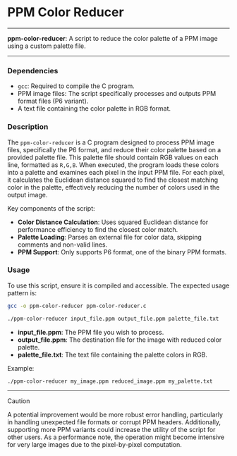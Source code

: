 # PPM Color Reducer

---

**ppm-color-reducer**: A script to reduce the color palette of a PPM image using a custom palette file.

---

### Dependencies

- `gcc`: Required to compile the C program.
- PPM image files: The script specifically processes and outputs PPM format files (P6 variant).
- A text file containing the color palette in RGB format.

### Description

The `ppm-color-reducer` is a C program designed to process PPM image files, specifically the P6 format, and reduce their color palette based on a provided palette file. This palette file should contain RGB values on each line, formatted as `R,G,B`. When executed, the program loads these colors into a palette and examines each pixel in the input PPM file. For each pixel, it calculates the Euclidean distance squared to find the closest matching color in the palette, effectively reducing the number of colors used in the output image.

Key components of the script:

- **Color Distance Calculation**: Uses squared Euclidean distance for performance efficiency to find the closest color match.
- **Palette Loading**: Parses an external file for color data, skipping comments and non-valid lines.
- **PPM Support**: Only supports P6 format, one of the binary PPM formats.

### Usage

To use this script, ensure it is compiled and accessible. The expected usage pattern is:

```bash
gcc -o ppm-color-reducer ppm-color-reducer.c

./ppm-color-reducer input_file.ppm output_file.ppm palette_file.txt
```

- **input_file.ppm**: The PPM file you wish to process.
- **output_file.ppm**: The destination file for the image with reduced color palette.
- **palette_file.txt**: The text file containing the palette colors in RGB.

Example:

```bash
./ppm-color-reducer my_image.ppm reduced_image.ppm my_palette.txt
```

---

> [!CAUTION]
> A potential improvement would be more robust error handling, particularly in handling unexpected file formats or corrupt PPM headers. Additionally, supporting more PPM variants could increase the utility of the script for other users. As a performance note, the operation might become intensive for very large images due to the pixel-by-pixel computation.